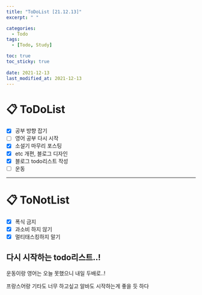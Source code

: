 ```yaml
---
title: "ToDoList [21.12.13]"
excerpt: " "

categories:
  - Todo
tags:
  - [Todo, Study]

toc: true
toc_sticky: true
 
date: 2021-12-13
last_modified_at: 2021-12-13
---
```


# 📋 ToDoList  

- [x] 공부 방향 잡기
- [ ] 영어 공부 다시 시작
- [x] 소설기 마무리 포스팅
- [x] etc 개편, 블로그 디자인
- [x] 블로그 todo리스트 작성
- [ ] 운동

---

# 📋 ToNotList  

- [x] 폭식 금지
- [x] 과소비 하지 않기
- [x] 멀티태스킹하지 말기

## 다시 시작하는 todo리스트..! 

운동이랑 영어는 오늘 못했으니 내일 두배로..!  

프랑스어랑 기타도 너무 하고싶고 알바도 시작하는게 좋을 듯 하다
